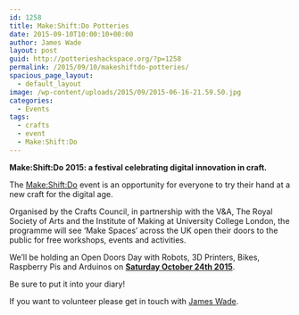 ```yaml
---
id: 1258
title: Make:Shift:Do Potteries
date: 2015-09-10T10:00:10+00:00
author: James Wade
layout: post
guid: http://potterieshackspace.org/?p=1258
permalink: /2015/09/10/makeshiftdo-potteries/
spacious_page_layout:
  - default_layout
image: /wp-content/uploads/2015/09/2015-06-16-21.59.50.jpg
categories:
  - Events
tags:
  - crafts
  - event
  - Make:Shift:Do
---
```

**Make:Shift:Do 2015: a festival celebrating digital innovation in craft.**

The [Make:Shift:Do](http://potterieshackspace.org/events/makeshiftdo/) event is an opportunity for everyone to try their hand at a new craft for the digital age.

Organised by the Crafts Council, in partnership with the V&A, The Royal Society of Arts and the Institute of Making at University College London, the programme will see ‘Make Spaces’ across the UK open their doors to the public for free workshops, events and activities.

We&#8217;ll be holding an Open Doors Day with Robots, 3D Printers, Bikes, Raspberry Pis and Arduinos on **[Saturday October 24th 2015](https://www.google.com/calendar/event?eid=ZWk0OHRqOG90NGpvcjR1M2I1c2pkcXA0aTAgMDBuZnMxY3JsbDVxcmVob2s5OHFtbWl0bGNAZw&ctz=Europe/London)**.

Be sure to put it into your diary!

If you want to volunteer please get in touch with [James Wade](https://twitter.com/jpswade).